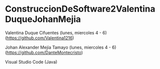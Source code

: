 # ConstruccionDeSoftware2ValentinaDuqueJohanMejia

Valentina Duque Cifuentes (lunes, miercoles 4 - 6) (https://github.com/Valentina1216)

Johan Alexander Mejía Tamayo (lunes, miercoles 4 - 6) (https://github.com/DanteMontecristo)

Visual Studio Code (Java)
